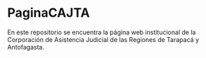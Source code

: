 # PaginaCAJTA
 En este repositorio se encuentra la página web institucional de la Corporación de Asistencia Judicial de las Regiones de Tarapacá y Antofagasta.
